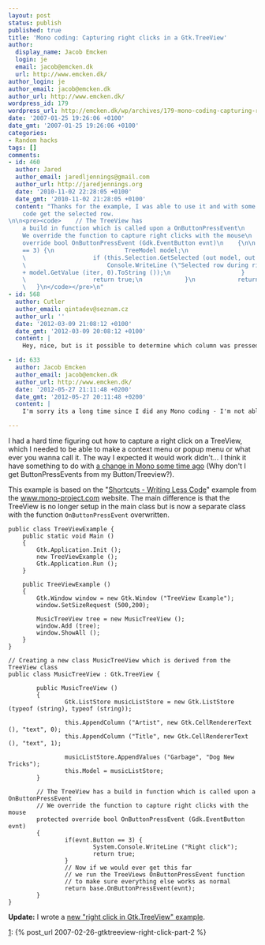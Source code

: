 ```yaml
---
layout: post
status: publish
published: true
title: 'Mono coding: Capturing right clicks in a Gtk.TreeView'
author:
  display_name: Jacob Emcken
  login: je
  email: jacob@emcken.dk
  url: http://www.emcken.dk/
author_login: je
author_email: jacob@emcken.dk
author_url: http://www.emcken.dk/
wordpress_id: 179
wordpress_url: http://emcken.dk/wp/archives/179-mono-coding-capturing-right-clicks-in-a-gtktreeview.html
date: '2007-01-25 19:26:06 +0100'
date_gmt: '2007-01-25 19:26:06 +0100'
categories:
- Random hacks
tags: []
comments:
- id: 460
  author: Jared
  author_email: jaredljennings@gmail.com
  author_url: http://jaredjennings.org
  date: '2010-11-02 22:28:05 +0100'
  date_gmt: '2010-11-02 21:28:05 +0100'
  content: "Thanks for the example, I was able to use it and with some additional
    code get the selected row.
\n\n<pre><code>    // The TreeView has
    a build in function which is called upon a OnButtonPressEvent\n    //
    We override the function to capture right clicks with the mouse\n    protected
    override bool OnButtonPressEvent (Gdk.EventButton evnt)\n    {\n\n            if(evnt.Button
    == 3) {\n                    TreeModel model;\n                    TreeIter iter;\n
    \                   if (this.Selection.GetSelected (out model, out iter)) {\n
    \                       Console.WriteLine (\"Selected row during right click\"
    + model.GetValue (iter, 0).ToString ());\n                    }               \n
    \                   return true;\n            }\n            return base.OnButtonPressEvent(evnt);\n
    \   }\n</code></pre>\n"
- id: 568
  author: Cutler
  author_email: qintadev@seznam.cz
  author_url: ''
  date: '2012-03-09 21:08:12 +0100'
  date_gmt: '2012-03-09 20:08:12 +0100'
  content: |
    Hey, nice, but is it possible to determine which column was pressed? Not just row? Respectively which node exactly was pressed?

- id: 633
  author: Jacob Emcken
  author_email: jacob@emcken.dk
  author_url: http://www.emcken.dk/
  date: '2012-05-27 21:11:48 +0200'
  date_gmt: '2012-05-27 20:11:48 +0200'
  content: |
    I'm sorry its a long time since I did any Mono coding - I'm not able to help sorry.

---
```

I had a hard time figuring out how to capture a right click on a TreeView, which I needed to be able to make a context menu or popup menu or what ever you wanna call it.
The way I expected it would work didn't... I think it have something to do with [a change in Mono some time ago][1] (Why don't I get ButtonPressEvents from my Button/Treeview?).

[1]: http://gtk-sharp.sourceforge.net/faq.html#3.3

This example is based on the "[Shortcuts - Writing Less Code][2]" example from the www.mono-project.com website.
The main difference is that the TreeView is no longer setup in the main class but is now a separate class with the function `OnButtonPressEvent` overwritten.

[2]: http://www.mono-project.com/GtkSharp_TreeView_Tutorial#Shortcuts_-_Writing_Less_Code

    public class TreeViewExample {
    	public static void Main ()
    	{
    		Gtk.Application.Init ();
    		new TreeViewExample ();
    		Gtk.Application.Run ();
    	}

    	public TreeViewExample ()
    	{
    		Gtk.Window window = new Gtk.Window ("TreeView Example");
    		window.SetSizeRequest (500,200);

    		MusicTreeView tree = new MusicTreeView ();
    		window.Add (tree);
    		window.ShowAll ();
    	}
    }

    // Creating a new class MusicTreeView which is derived from the TreeView class
    public class MusicTreeView : Gtk.TreeView {

            public MusicTreeView ()
            {
            		Gtk.ListStore musicListStore = new Gtk.ListStore (typeof (string), typeof (string));

            		this.AppendColumn ("Artist", new Gtk.CellRendererText (), "text", 0);
            		this.AppendColumn ("Title", new Gtk.CellRendererText (), "text", 1);

            		musicListStore.AppendValues ("Garbage", "Dog New Tricks");
            		this.Model = musicListStore;
            }

            // The TreeView has a build in function which is called upon a OnButtonPressEvent
            // We override the function to capture right clicks with the mouse
            protected override bool OnButtonPressEvent (Gdk.EventButton evnt)
            {
                    if(evnt.Button == 3) {
                            System.Console.WriteLine ("Right click");
                            return true;
                    }
                    // Now if we would ever get this far
                    // we run the TreeViews OnButtonPressEvent function
                    // to make sure everything else works as normal
                    return base.OnButtonPressEvent(evnt);
            }
    }

**Update:** I wrote a [new "right click in Gtk.TreeView" example][1].

[1]: {% post_url 2007-02-26-gtktreeview-right-click-part-2 %}
